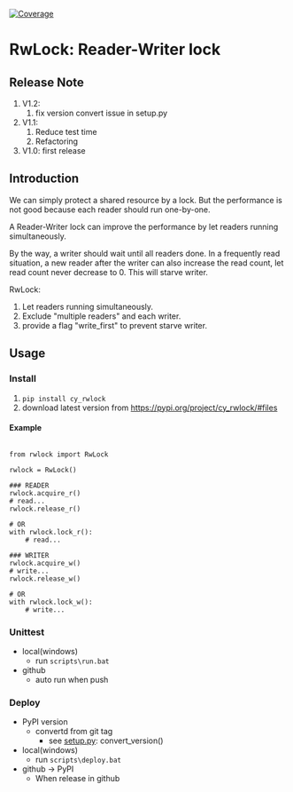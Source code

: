 [![Coverage](https://codecov.io/gh/cy-arduino/cy_rwlock/branch/master/graph/badge.svg)](https://codecov.io/gh/cy-arduino/cy_rwlock)


# RwLock: Reader-Writer lock

## Release Note
1. V1.2: 
    1. fix version convert issue in setup.py
1. V1.1: 
    1. Reduce test time
    1. Refactoring
1. V1.0: first release

## Introduction
We can simply protect a shared resource by a lock. But the performance is not
good because each reader should run one-by-one.

A Reader-Writer lock can improve the performance by let readers running 
simultaneously.

By the way, a writer should wait until all readers done.
In a frequently read situation, a new reader after the writer can also increase
the read count, let read count never decrease to 0. 
This will starve writer.

RwLock:
1. Let readers running simultaneously.
1. Exclude "multiple readers" and each writer.
1. provide a flag "write_first" to prevent starve writer.

## Usage

### Install
1. `pip install cy_rwlock`
1. download latest version from https://pypi.org/project/cy_rwlock/#files

#### Example
<pre><code>
from rwlock import RwLock

rwlock = RwLock()

### READER
rwlock.acquire_r()
# read...
rwlock.release_r()

# OR
with rwlock.lock_r():
    # read...

### WRITER
rwlock.acquire_w()
# write...
rwlock.release_w()

# OR
with rwlock.lock_w():
    # write...
</code></pre>

### Unittest
* local(windows)
    * run `scripts\run.bat`
* github
    * auto run when push

### Deploy
* PyPI version
    * convertd from git tag
        * see [setup.py](https://github.com/cy-arduino/cy_rwlock/blob/master/setup.py): convert_version()
* local(windows)
    * run `scripts\deploy.bat`
* github -> PyPI
    * When release in github

